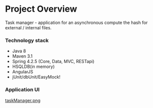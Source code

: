 # Project Overview #

Task manager - application for an asynchronous compute the hash for external / internal files.

### Technology stack ###

* Java 8
* Maven 3.1
* Spring 4.2.5 (Core, Data, MVC, RESTapi)
* HSQLDB(in memory)
* AngularJS
* jUnit/dbUnit/EasyMock!

### Application UI ###
[taskManager.png](https://bitbucket.org/repo/AqX75p/images/4177593445-taskManager.png)
